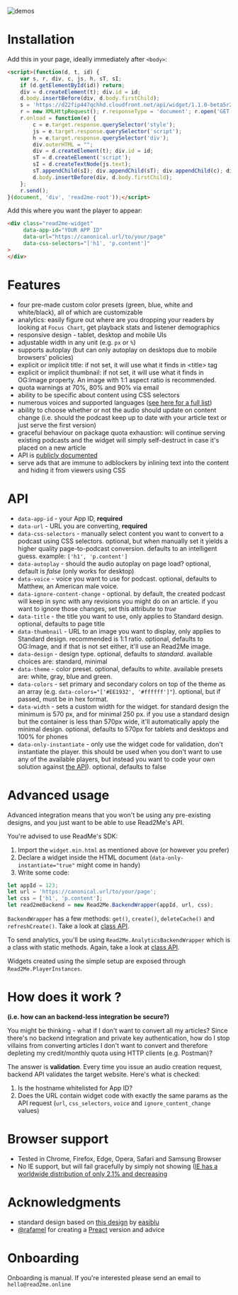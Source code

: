 ![demos](https://raw.githubusercontent.com/read2me-online/read2me-widget/master/demos/screenshots/standard%20custom%20colors%20red%20stacked.png)

# Installation
Add this in your page, ideally immediately after `<body>`:

```html
<script>(function(d, t, id) {
    var s, r, div, c, js, h, sT, sI;
    if (d.getElementById(id)) return;
    div = d.createElement(t); div.id = id;
    d.body.insertBefore(div, d.body.firstChild);
    s = 'https://d22fip447qchhd.cloudfront.net/api/widget/1.1.0-beta5r2/widget.min.html';
    r = new XMLHttpRequest(); r.responseType = 'document'; r.open('GET', s, true);
    r.onload = function(e) {
        c = e.target.response.querySelector('style');
        js = e.target.response.querySelector('script');
        h = e.target.response.querySelector('div');
        div.outerHTML = "";
        div = d.createElement(t); div.id = id;
        sT = d.createElement('script');
        sI = d.createTextNode(js.text);
        sT.appendChild(sI); div.appendChild(sT); div.appendChild(c); div.appendChild(h);
        d.body.insertBefore(div, d.body.firstChild);
    };
    r.send();
}(document, 'div', 'read2me-root'));</script>
```

Add this where you want the player to appear:
```html
<div class="read2me-widget"
     data-app-id="YOUR APP ID"
     data-url="https://canonical.url/to/your/page"
     data-css-selectors="['h1', 'p.content']"
>
</div>
```

# Features
- four pre-made custom color presets (green, blue, white and white/black), all of which are customizable
- analytics: easily figure out where are you dropping your readers by looking at `Focus Chart`, get playback stats and listener demographics
- responsive design - tablet, desktop and mobile UIs
- adjustable width in any unit (e.g. `px` or `%`)
- supports autoplay (but can only autoplay on desktops due to mobile browsers' policies)
- explicit or implicit title: if not set, it will use what it finds in \<title\> tag
- explicit or implicit thumbnail: if not set, it will use what it finds in OG:Image property. An image with 1:1 aspect ratio is recommended. 
- quota warnings at 70%, 80% and 90% via email
- ability to be specific about content using CSS selectors
- numerous voices and supported languages ([see here for a full list](https://app.swaggerhub.com/apis/Read2Me/convert/1.0.0#/default/get_convert_1_0_0_voices))
- ability to choose whether or not the audio should update on content change (i.e. should the podcast keep up to date with your article text or just serve the first version)
- graceful behaviour on package quota exhaustion: will continue serving existing podcasts and the widget will simply self-destruct in case it's placed on a new article
- API is [publicly documented](https://swaggerhub.com/apis/Read2Me/)
- serve ads that are immune to adblockers by inlining text into the content and hiding it from viewers using CSS

# API
- `data-app-id` - your App ID, **required**
- `data-url` - URL you are converting, **required**
- `data-css-selectors` - manually select content you want to convert to a podcast using CSS selectors. optional, but when manually set it yields a higher quality page-to-podcast conversion. defaults to an intelligent guess. example: `['h1', 'p.content']`
- `data-autoplay` - should the audio autoplay on page load? optional, default is _false_ (only works for desktop)
- `data-voice` - voice you want to use for podcast. optional, defaults to Matthew, an American male voice.
- `data-ignore-content-change` - optional. by default, the created podcast will keep in sync with any revisions you might do on an article. if you want to ignore those changes, set this attribute to _true_
- `data-title` - the title you want to use, only applies to Standard design. optional, defaults to page title
- `data-thumbnail` - URL to an image you want to display, only applies to Standard design. recommended is 1:1 ratio. optional, defaults to OG:Image, and if that is not set either, it'll use an Read2Me image.
- `data-design` - design type. optional, defaults to _standard_. available choices are: standard, minimal
- `data-theme` - color preset. optional, defaults to _white_. available presets are: white, gray, blue and green.
- `data-colors` - set primary and secondary colors on top of the theme as an array (e.g. `data-colors="['#EE1932', '#ffffff']"`). optional, but if passed, must be in hex format. 
- `data-width` - sets a custom width for the widget. for standard design the minimum is 570 px, and for minimal 250 px. if you use a standard design but the container is less than 570px wide, it'll automatically apply the minimal design. optional, defaults to 570px for tablets and desktops and 100% for phones 
- `data-only-instantiate` - only use the widget code for validation, don't instantiate the player. this should be used when you don't want to use any of the available players, but instead you want to code your own solution against [the API](https://app.swaggerhub.com/apis/Read2Me/convert/1.0.0)). optional, defaults to false

# Advanced usage
Advanced integration means that you won't be using any pre-existing designs, and you just want to be able to use Read2Me's API.

You're advised to use ReadMe's SDK:
1. Import the `widget.min.html` as mentioned above (or however you prefer)
2. Declare a widget inside the HTML document (`data-only-instantiate="true"` might come in handy)
3. Write some code:

```javascript
let appId = 123;
let url = 'https://canonical.url/to/your/page';
let css = ['h1', 'p.content'];
let read2meBackend = new Read2Me.BackendWrapper(appId, url, css);
```

`BackendWrapper` has a few methods: `get()`, `create()`, `deleteCache()` and `refreshCreate()`. Take a look at [class API](https://github.com/read2me-online/read2me-widget/blob/master/src/js/Read2MeBackendWrapper.js).

To send analytics, you'll be using `Read2Me.AnalyticsBackendWrapper` which is a class with static methods. Again, take a look at [class API](https://github.com/read2me-online/read2me-widget/blob/master/src/js/Read2MeAnalyticsBackendWrapper.js).    

Widgets created using the simple setup are exposed through `Read2Me.PlayerInstances`. 

# How does it work ?
**(i.e. how can an backend-less integration be secure?)**

You might be thinking - what if I don't want to convert all my articles? 
Since there's no backend integration and private key authentication,
how do I stop villains from converting articles I don't want to convert and therefore depleting
my credit/monthly quota using HTTP clients (e.g. Postman)? 

The answer is **validation**. Every time you issue an audio creation request, backend API validates the target website.
Here's what is checked:

1. Is the hostname whitelisted for App ID?
2. Does the URL contain widget code with exactly the same params as the API request (`url`, `css_selectors`, `voice` and `ignore_content_change` values)


# Browser support
- Tested in Chrome, Firefox, Edge, Opera, Safari and Samsung Browser
- No IE support, but will fail gracefully by simply not showing ([IE has a worldwide distribution of only 2.1% and decreasing](https://www.w3schools.com/browsers/browsers_explorer.asp)

# Acknowledgments
- standard design based on [this design](https://www.uplabs.com/posts/music-player-2814ecbb-e0e3-4de1-b488-364455ec8cc5) by [easiblu](https://www.uplabs.com/easiblu)
- [@rafamel](https://github.com/rafamel) for creating a [Preact](https://github.com/read2me-online/read2me-widget/tree/preact) version and advice

# Onboarding
Onboarding is manual. If you're interested please send an email to `hello@read2me.online`